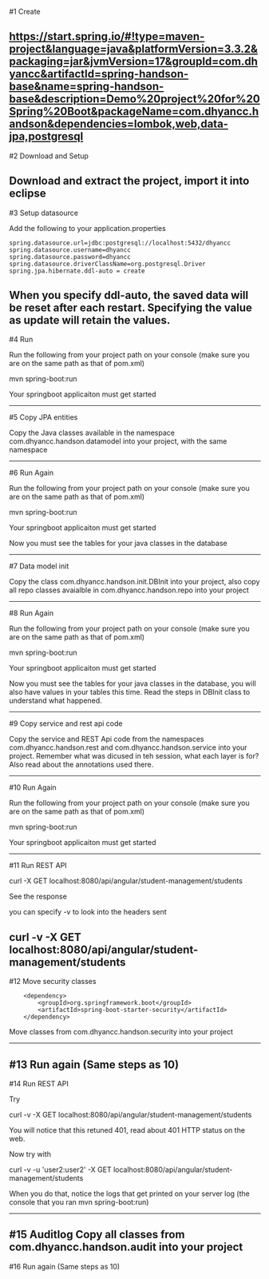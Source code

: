 #1 Create 


https://start.spring.io/#!type=maven-project&language=java&platformVersion=3.3.2&packaging=jar&jvmVersion=17&groupId=com.dhyancc&artifactId=spring-handson-base&name=spring-handson-base&description=Demo%20project%20for%20Spring%20Boot&packageName=com.dhyancc.handson&dependencies=lombok,web,data-jpa,postgresql
-------
#2 Download and Setup


Download and extract the project, import it into eclipse
-------
#3 Setup datasource

Add the following to your application.properties

	spring.datasource.url=jdbc:postgresql://localhost:5432/dhyancc
	spring.datasource.username=dhyancc
	spring.datasource.password=dhyancc
	spring.datasource.driverClassName=org.postgresql.Driver
	spring.jpa.hibernate.ddl-auto = create


When you specify ddl-auto, the saved data will be reset after each restart. Specifying the value as update will retain the values.
-------
#4 Run

Run the following from your project path on your console (make sure you are on the same path as that of pom.xml)

mvn spring-boot:run

Your springboot applicaiton must get started

-------
#5 Copy JPA entities

Copy the Java classes available in the namespace com.dhyancc.handson.datamodel into your project, with the same namespace

-------
#6 Run Again

Run the following from your project path on your console (make sure you are on the same path as that of pom.xml)

mvn spring-boot:run

Your springboot applicaiton must get started

Now you must see the tables for your java classes in the database

------
#7 Data model init

Copy the class com.dhyancc.handson.init.DBInit into your project, also copy all repo classes avaialble in com.dhyancc.handson.repo into your project

-------
#8 Run Again

Run the following from your project path on your console (make sure you are on the same path as that of pom.xml)

mvn spring-boot:run

Your springboot applicaiton must get started

Now you must see the tables for your java classes in the database, you will also have values in your tables this time. Read the steps in DBInit class to understand what happened.

-------
#9 Copy service and rest api code

Copy the service and REST Api code from the namespaces com.dhyancc.handson.rest and com.dhyancc.handson.service into your project. Remember what was dicused in teh session, what each layer is for? Also read about the annotations used there.

-------
#10 Run Again

Run the following from your project path on your console (make sure you are on the same path as that of pom.xml)

mvn spring-boot:run

Your springboot applicaiton must get started

-------
#11 Run REST API

curl  -X GET localhost:8080/api/angular/student-management/students

See the response

you can specify -v to look into the headers sent

curl -v  -X GET localhost:8080/api/angular/student-management/students
-------
#12 Move security classes


		<dependency>
			<groupId>org.springframework.boot</groupId>
			<artifactId>spring-boot-starter-security</artifactId>
		</dependency>
		
Move classes from com.dhyancc.handson.security into your project
		
-------
#13 Run again (Same steps as 10)
------
#14 Run REST API

Try

curl -v  -X GET localhost:8080/api/angular/student-management/students

You will notice that this retuned 401, read about 401 HTTP status on the web.

Now try with 

curl -v -u 'user2:user2' -X GET localhost:8080/api/angular/student-management/students

When you do that, notice the logs that get printed on your server log (the console that you ran mvn spring-boot:run)

------

#15 Auditlog
Copy all classes from com.dhyancc.handson.audit into your project
-------
#16 Run again (Same steps as 10)

